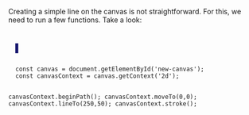 Creating a simple line
on the canvas is not straightforward.
For this, we need to run a few
functions. Take a look:

<codeblock language="javascript" type="lesson">
<code>
<panel language="html">
  <canvas id="new-canvas" width="400px" height="100px" style="border: 3px solid midnightblue;"></canvas>
</panel>
<panel language="javascript">
  const canvas = document.getElementById('new-canvas');
  const canvasContext = canvas.getContext('2d');

  canvasContext.beginPath();
  canvasContext.moveTo(0,0);
  canvasContext.lineTo(250,50);
  canvasContext.stroke();
</panel>
</code>
</codeblock>